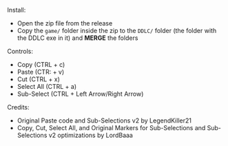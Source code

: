Install:
- Open the zip file from the release
- Copy the `game/` folder inside the zip to the `DDLC/` folder (the folder with the DDLC exe in it) and **MERGE** the folders

Controls:
- Copy (CTRL + c)
- Paste (CTR: + v)
- Cut (CTRL + x)
- Select All (CTRL + a)
- Sub-Select (CTRL + Left Arrow/Right Arrow)

Credits:
- Original Paste code and Sub-Selections v2 by LegendKiller21
- Copy, Cut, Select All, and Original Markers for Sub-Selections and Sub-Selections v2 optimizations by LordBaaa
